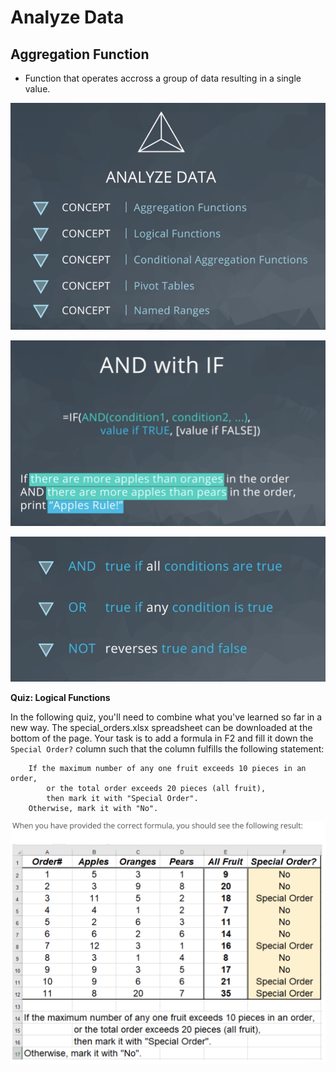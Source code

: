 # Analyze Data

## Aggregation Function
  * Function that operates accross a group of data resulting in a single value.

![image](./Misc/001.png)

![image](./Misc/002.png)

![image](./Misc/003.png)


**Quiz: Logical Functions**

In the following quiz, you'll need to combine what you've learned so far in a new way. The special_orders.xlsx spreadsheet can be downloaded at the bottom of the page. Your task is to add a formula in F2 and fill it down the `Special Order?` column such that the column fulfills the following statement:

```
    If the maximum number of any one fruit exceeds 10 pieces in an order,     
        or the total order exceeds 20 pieces (all fruit),
        then mark it with "Special Order".
    Otherwise, mark it with "No".
```

![image](./Misc/004.png)
